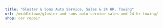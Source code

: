 ```yaml
---
title: "Gloster & Sons Auto Service, Sales & 24 HR. Towing"
url: /middletown/gloster-and-sons-auto-service-sales-and-24-hr-towing/
shop: car repair
---
```

